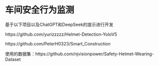 # 车间安全行为监测
<p>基于以下项目以及ChatGPT和DeepSeek的提示进行开发</p>
<p>https://github.com/yurizzzzz/Helmet-Detection-YoloV5</p>
<p>https://github.com/PeterH0323/Smart_Construction</p>
<p>使用的数据集：https://github.com/njvisionpower/Safety-Helmet-Wearing-Dataset</p>
